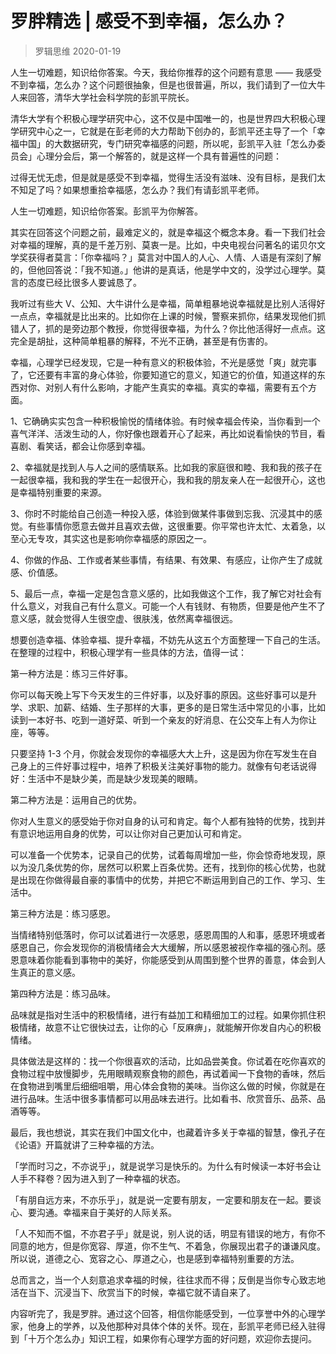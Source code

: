 # 罗胖精选 | 感受不到幸福，怎么办？
> 罗辑思维
2020-01-19

人生一切难题，知识给你答案。今天，我给你推荐的这个问题有意思 —— 我感受不到幸福，怎么办？这个问题很抽象，但是也很普遍，所以，我们请到了一位大牛人来回答，清华大学社会科学院的彭凯平院长。

清华大学有个积极心理学研究中心，这不仅是中国唯一的，也是世界四大积极心理学研究中心之一，它就是在彭老师的大力帮助下创办的，彭凯平还主导了一个「幸福中国」的大数据研究，专门研究幸福感的问题，所以呢，彭凯平入驻「怎么办委员会」心理分会后，第一个解答的，就是这样一个具有普遍性的问题：

过得无忧无虑，但是就是感受不到幸福，觉得生活没有滋味、没有目标，是我们太不知足了吗？如果想重拾幸福感，怎么办？我们有请彭凯平老师。

人生一切难题，知识给你答案。彭凯平为你解答。

其实在回答这个问题之前，最难定义的，就是幸福这个概念本身。看一下我们社会对幸福的理解，真的是千差万别、莫衷一是。比如，中央电视台问著名的诺贝尔文学奖获得者莫言：「你幸福吗？」莫言对中国人的人心、人情、人语是有深刻了解的，但他回答说：「我不知道。」他讲的是真话，他是学中文的，没学过心理学。莫言的态度已经比很多人要诚恳了。

我听过有些大 V、公知、大牛讲什么是幸福，简单粗暴地说幸福就是比别人活得好一点点，幸福就是比出来的。比如你在上课的时候，警察来抓你，结果发现他们抓错人了，抓的是旁边那个教授，你觉得很幸福，为什么？你比他活得好一点点。这完全是胡扯，这种简单粗暴的解释，不光不正确，甚至是有伤害的。

幸福，心理学已经发现，它是一种有意义的积极体验，不光是感觉「爽」就完事了，它还要有丰富的身心体验，你要知道它的意义，知道它的价值，知道这样的东西对你、对别人有什么影响，才能产生真实的幸福。真实的幸福，需要有五个方面。

1、它确确实实包含一种积极愉悦的情绪体验。有时候幸福会传染，当你看到一个喜气洋洋、活泼生动的人，你好像也跟着开心了起来，再比如说看愉快的节目，看喜剧、看笑话，都会让你感到幸福。

2、幸福就是找到人与人之间的感情联系。比如我的家庭很和睦、我和我的孩子在一起很幸福，我和我的学生在一起很开心，我和我的朋友亲人在一起很开心，这也是幸福特别重要的来源。

3、你时不时能给自己创造一种投入感，体验到做某件事做到忘我、沉浸其中的感觉。有些事情你愿意去做并且喜欢去做，这很重要。你平常也许太忙、太着急，以至心无专攻，其实这也是影响你幸福感的原因之一。

4、你做的作品、工作或者某些事情，有结果、有效果、有感应，让你产生了成就感、价值感。

5、最后一点，幸福一定是包含意义感的，比如我做这个工作，我了解它对社会有什么意义，对我自己有什么意义。可能一个人有钱财、有物质，但要是他产生不了意义感，就会觉得人生很空虚、很肤浅，依然离幸福很远。

想要创造幸福、体验幸福、提升幸福，不妨先从这五个方面整理一下自己的生活。在整理的过程中，积极心理学有一些具体的方法，值得一试：

第一种方法是：练习三件好事。

你可以每天晚上写下今天发生的三件好事，以及好事的原因。这些好事可以是升学、求职、加薪、结婚、生子那样的大事，更多的是日常生活中常见的小事，比如读到一本好书、吃到一道好菜、听到一个亲友的好消息、在公交车上有人为你让座，等等。

只要坚持 1-3 个月，你就会发现你的幸福感大大上升，这是因为你在写发生在自己身上的三件好事过程中，培养了积极关注美好事物的能力。就像有句老话说得好：生活中不是缺少美，而是缺少发现美的眼睛。

第二种方法是：运用自己的优势。

你对人生意义的感受始于你对自身的认可和肯定。每个人都有独特的优势，找到并有意识地运用自身的优势，可以让你对自己更加认可和肯定。

可以准备一个优势本，记录自己的优势，试着每周增加一些，你会惊奇地发现，原以为没几条优势的你，居然可以积累上百条优势。还有，找到你的核心优势，也就是出现在你做得最自豪的事情中的优势，并把它不断运用到自己的工作、学习、生活中。

第三种方法是：练习感恩。

当情绪特别低落时，你可以试着进行一次感恩，感恩周围的人和事，感恩环境或者感恩自己，你会发现你的消极情绪会大大缓解，所以感恩被视作幸福的强心剂。感恩意味着你能看到事物中的美好，你能感受到从周围到整个世界的善意，体会到人生真正的意义感。

第四种方法是：练习品味。

品味就是指对生活中的积极情绪，进行有益加工和精细加工的过程。如果你抓住积极情绪，故意不让它很快过去，让你的心「反麻痹」，就能解开你发自内心的积极情绪。

具体做法是这样的：找一个你很喜欢的活动，比如品尝美食。你试着在吃你喜欢的食物过程中放慢脚步，先用眼睛观察食物的颜色，再试着闻一下食物的香味，然后在食物进到嘴里后细细咀嚼，用心体会食物的美味。当你这么做的时候，你就是在进行品味。生活中很多事情都可以用品味去进行。比如看书、欣赏音乐、品茶、品酒等等。

最后，我也想说，其实在我们中国文化中，也藏着许多关于幸福的智慧，像孔子在《论语》开篇就讲了三种幸福的方法。

「学而时习之，不亦说乎」，就是说学习是快乐的。为什么有时候读一本好书会让人手不释卷？因为进入到了一种幸福的状态。

「有朋自远方来，不亦乐乎」，就是说一定要有朋友，一定要和朋友在一起。要谈心、要沟通。幸福来自于美好的人际关系。

「人不知而不愠，不亦君子乎」就是说，别人说的话，明显有错误的地方，有你不同意的地方，但是你宽容、厚道，你不生气、不着急，你展现出君子的谦谦风度。所以说，道德之心、宽容之心、厚道之心，也是感到幸福特别重要的方法。

总而言之，当一个人刻意追求幸福的时候，往往求而不得；反倒是当你专心致志地活在当下、沉浸当下、欣赏当下的时候，幸福它就不请自来了。

内容听完了，我是罗胖。通过这个回答，相信你能感受到，一位享誉中外的心理学家，他身上的学养，以及他那种对具体个体的关怀。现在，彭凯平老师已经入驻得到「十万个怎么办」知识工程，如果你有心理学方面的好问题，欢迎你去提问。
